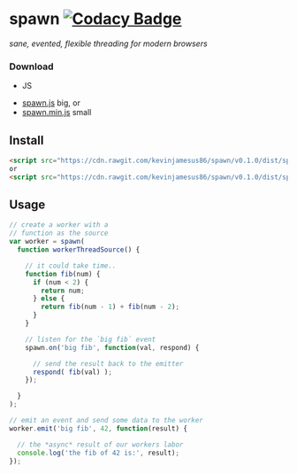 # spawn [![Codacy Badge](https://www.codacy.com/project/badge/4a6d5150e5834dcf94bc08177422e14e)](https://www.codacy.com/app/kevinjamesus86/spawn)
_sane, evented, flexible threading for modern browsers_

### Download

+ JS
 - [spawn.js](https://raw.githubusercontent.com/kevinjamesus86/spawn/master/dist/spawn.js) big, or
 - [spawn.min.js](https://raw.githubusercontent.com/kevinjamesus86/spawn/master/dist/spawn.min.js) small

## Install

```html
<script src="https://cdn.rawgit.com/kevinjamesus86/spawn/v0.1.0/dist/spawn.js"></script>
or
<script src="https://cdn.rawgit.com/kevinjamesus86/spawn/v0.1.0/dist/spawn.min.js"></script>
```

## Usage

```js
// create a worker with a
// function as the source
var worker = spawn(
  function workerThreadSource() {

    // it could take time..
    function fib(num) {
      if (num < 2) {
        return num;
      } else {
        return fib(num - 1) + fib(num - 2);
      }
    }

    // listen for the `big fib` event
    spawn.on('big fib', function(val, respond) {

      // send the result back to the emitter
      respond( fib(val) );
    });

  }
);

// emit an event and send some data to the worker
worker.emit('big fib', 42, function(result) {

  // the *async* result of our workers labor
  console.log('the fib of 42 is:', result);
});
```
